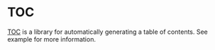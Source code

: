# TOC

[TOC](https://github.com/jgallen23/toc) is a library for automatically generating a table of contents. See example for more information.
